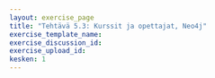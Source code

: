 ```yaml
---
layout: exercise_page
title: "Tehtävä 5.3: Kurssit ja opettajat, Neo4j"
exercise_template_name: 
exercise_discussion_id: 
exercise_upload_id: 
kesken: 1
---
```

